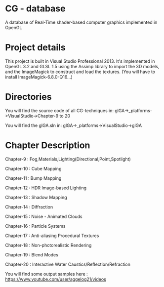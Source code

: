 CG - database
===================

A database of Real-Time shader-based computer graphics implemented in OpenGL

Project details
===============

This project is built in Visual Studio Professional 2013.
It's implemented in OpenGL 3.2 and GLSL 1.5 using the Assimp library
to import the 3D models, and the ImageMagick to construct and load the
textures.
(You will have to install ImageMagick-6.8.0-Q16...)

Directories
===========

You will find the source code of all CG-techniques in:
glGA->_platforms->VisualStudio->Chapter-9 to 20

You will find the glGA.sln in:
glGA->_platforms->VisualStudio->glGA

Chapter Description
===================

Chapter-9  : Fog,Materials,Lighting(Directional,Point,Spotlight)

Chapter-10 : Cube Mapping

Chapter-11 : Bump Mapping

Chapter-12 : HDR Image-based Lighting

Chapter-13 : Shadow Mapping

Chapter-14 : Diffraction 

Chapter-15 : Noise - Animated Clouds

Chapter-16 : Particle Systems

Chapter-17 : Anti-aliasing Procedural Textures

Chapter-18 : Non-photorealistic Rendering

Chapter-19 : Blend Modes

Chapter-20 : Interactive Water Caustics/Reflection/Refraction

You will find some output samples here : https://www.youtube.com/user/aggelog21/videos
